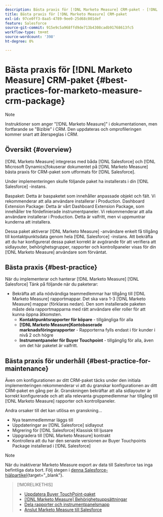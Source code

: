 ```yaml
---
description: Bästa praxis för [!DNL Marketo Measure] CRM-paket - [!DNL Marketo Measure]
title: Bästa praxis för [!DNL Marketo Measure] CRM-paket
exl-id: 97ce0ff3-8aa5-4789-9ee0-25d68c001def
feature: Salesforce
source-git-commit: 915e9c5a968ffd9de713b4308cadb91768613fc5
workflow-type: tm+mt
source-wordcount: '398'
ht-degree: 0%

---
```


# Bästa praxis för [!DNL Marketo Measure] CRM-paket {#best-practices-for-marketo-measure-crm-package}

>[!NOTE]
>
>Instruktioner som anger &quot;[!DNL Marketo Measure]&quot; i dokumentationen, men fortfarande se &quot;Bizible&quot; i CRM. Den uppdateras och omprofileringen kommer snart att återspeglas i CRM.

## Översikt {#overview}

[!DNL Marketo Measure] integreras med båda [!DNL Salesforce] och [!DNL Microsoft Dynamics]fokuserar dokumentet på [!DNL Marketo Measure] bästa praxis för CRM-paket som utformats för [!DNL Salesforce].

Under implementeringen skulle följande paket ha installerats i din [!DNL Salesforce] -instans.

Baspaket: Detta är baspaketet som innehåller anpassade objekt och fält. Vi rekommenderar att alla användare installerar i Production.
Dashboard Extension Package: Detta är vårt Dashboard Extension Package, som innehåller tre fördefinierade instrumentpaneler. Vi rekommenderar att alla användare installerar i Production. Detta är valfritt, men vi uppmuntrar kunderna att installera.

Dessa paket aktiverar [!DNL Marketo Measure] -användare enkelt få tillgång till kontaktpunktsdata genom hela [!DNL Salesforce] -instans. Att bekräfta att du har konfigurerat dessa paket korrekt är avgörande för att verifiera att sidlayouter, behörighetsgrupper, rapporter och kontrollpaneler visas för din [!DNL Marketo Measure] användare som förväntat.

## Bästa praxis {#best-practice}

När du implementerar och hanterar [!DNL Marketo Measure] [!DNL Salesforce] Tänk på följande när du paketerar:

* Bekräfta att alla nödvändiga teammedlemmar har tillgång till [!DNL Marketo Measure] rapportmappar. Det ska vara 1-3 [!DNL Marketo Measure] mappar (förklaras nedan). Den som installerade paketen måste dela rapportmapparna med rätt användare eller roller för att kunna öppna åtkomsten.
   * **Kontaktpunktsrapporter för köpare** - tillgängliga för alla
   * **[!DNL Marketo Measure]Kontobaserade marknadsföringsrapporter** - Rapporterna fylls endast i för kunder i nivå 2 och högre
   * **Instrumentpaneler för Buyer Touchpoint** - tillgänglig för alla, även om det här paketet är valfritt.

## Bästa praxis för underhåll {#best-practice-for-maintenance}

Även om konfigurationen av ditt CRM-paket täcks under den initiala implementeringen rekommenderar vi att du granskar konfigurationen av ditt CRM-paket en gång per år. Granskningen bekräftar att alla sidlayouter är korrekt konfigurerade och att alla relevanta gruppmedlemmar har tillgång till [!DNL Marketo Measure] rapporter och kontrollpaneler.

Andra orsaker till det kan utlösa en granskning...

* Nya teammedlemmar läggs till
* Uppdateringar av [!DNL Salesforce] sidlayout
* Migrering för [!DNL Salesforce] Klassisk till ljusare
* Uppgradera till [!DNL Marketo Measure] kontrakt
* Kontrollera att du har den senaste versionen av Buyer Touchpoints Package installerad i [!DNL Salesforce]

>[!NOTE]
>
>När du inaktiverar Marketo Measure export av data till Salesforce tas inga befintliga data bort. Följ stegen i [denna Salesforce-hjälpartikel](https://help.salesforce.com/s/articleView?language=en_US&amp;id=sf.c360_a_delete_data_stream_records.htm&amp;type=5){target="_blank"}.

>[!MORELIKETHIS]
>
>* [Uppdatera Buyer TouchPoint-paket](/help/configuration-and-setup/marketo-measure-and-salesforce/marketo-measure-salesforce-package-installation-and-set-up.md)
>* [[!DNL Marketo Measure] Behörighetsuppsättningar](/help/configuration-and-setup/marketo-measure-and-salesforce/marketo-measure-permission-sets.md)
>* [Dela rapporter och instrumentpanelsmapp](https://help.salesforce.com/s/articleView?language=en_US&amp;id=analytics_share_folder.htm&amp;type=0)
>* [Anslut Marketo Measure till Salesforce](/help/configuration-and-setup/marketo-measure-and-salesforce/connect-marketo-measure-to-salesforce.md)
